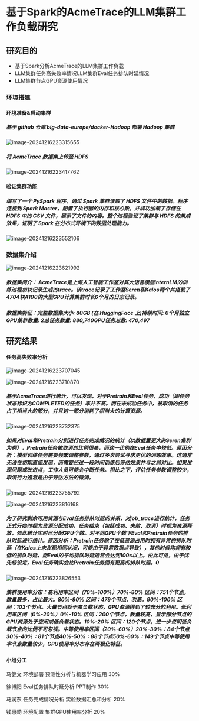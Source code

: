 # 基于Spark的AcmeTrace的LLM集群工作负载研究

## 研究目的

- 基于Spark分析AcmeTrace的LLM集群工作负载
- LLM集群任务高失败率情况LLM集群Eval任务排队时延情况
- LLM集群节点GPU资源使用情况

### 环境搭建

#### 环境准备&启动集群

##### 基于 github 仓库 big-data-europe/docker-Hadoop 部署 Hadoop 集群

![image-20241216223315655](src/results/1.10.png)

##### 将 AcmeTrace 数据集上传至 HDFS

![image-20241216223417762](src/results/1.11.png)

#### 验证集群功能

##### 编写了一个 PySpark 程序，通过 Spark 集群读取了 HDFS 文件中的数据。程序连接到 Spark Master，配置了执行器的内存和核心数，并成功加载了存储在 HDFS 中的 CSV 文件，展示了文件的内容。整个过程验证了集群与 HDFS 的集成效果，证明了 Spark 在分布式环境下的数据处理能力。

![image-20241216223552106](src/results/1.12.png)

### 数据集介绍

![image-20241216223621992](src/results/1.13.png)

##### 数据集简介：       AcmeTrace是上海人工智能工作室对其大语言模型InternLM的训练过程加以记录生成的trace。该trace记录了工作室Seren和Kalos两个共搭载了4704块A100的大型GPU计算集群时长6个月的日志记录。

##### 数据集特征：完整数据集大小: 80GB (在 HuggingFace 上)持续时间: 6个月独立GPU集群数量: 2总任务数量: 880,740GPU任务总数: 470,497

## 研究结果

#### 任务高失败率分析

![image-20241216223707045](src/results/1.1.png)

![image-20241216223710870](src/results/1.2.png)

##### 基于AcmeTrace进行统计，可以发现，对于Pretrain和Eval任务，成功（即任务状态标识为COMPLETED的任务）率并不高。而在未成功任务中，被取消的任务占了相当大的部分，并且这一部分消耗了相当大的计算资源。

![image-20241216223732375](src/results/1.7.png)

##### 如果对Eval和Pretrain分别进行任务完成情况的统计（以数据量更大的Seren集群为例），Pretrain任务被取消的比例很高，而这一比例在Eval任务中较低。原因分析：模型训练任务需要频繁调整参数，通过多次尝试寻求更优的训练效果。这通常无法在初期直接发现，而需要经过一段时间训练后评估效果并与之前对比。如果发现问题或改进点，工作人员可能会中断任务。相比之下，评估任务参数调整较少，取消行为通常是由于评估方法的微调。

![image-20241216223755792](src/results/1.3.png)

![image-20241216223816168](src/results/1.4.png)

##### 	为了研究剩余可用资源与Eval任务排队时延的关系，对job_trace进行统计，任务正式开始时视为资源分配成功，任务结束（包括成功、失败、取消）时视为资源释放，依此统计实时已分配GPU个数。对不同GPU个数下Eval和Pretrain任务的排队时延进行统计。原因分析：Pretrain任务除了在低资源占用时拥有异常的排队时延（在Kalos上未发现相同状况，可能由于异常数据点导致），其他时候均拥有较低的排队时延，而Eval的平均排队时延通常会达到100s以上。由此可见，由于优先级设定，Eval任务确实会比Pretrain任务拥有更高的排队时延。0

![image-20241216223826553](src/results/1.9.png)

##### 集群使用率分布：高利用率区间（70%-100%）70%-80% 区间：751个节点，数量最多，占比最大。80%-90% 区间：479个节点，次高。90%-100% 区间：103个节点。大量节点处于高负载状态，GPU资源得到了较充分的利用。低利用率区间（0%-20%）0%-10% 区间：200个节点，数量较高，显示部分节点的GPU资源处于空闲或低负载状态。10%-20% 区间：120个节点，进一步说明低负载节点的比例不可忽视。中等使用率区间（20%-60%）20%-30%：84个节点30%-40%：81个节点40%-50%：88个节点50%-60%：149个节点中等使用率节点数量较少，GPU使用率分布存在两极化特征。

#### 小组分工
马健文  环境部署 预测性分析与机器学习应用 30%

徐博阳  Eval任务排队时延分析 PPT制作 30%

马润东  任务完成情况分析 实验数据汇总和分析 20%

钱惠勋  环境配置 集群GPU使用率分析 20%
